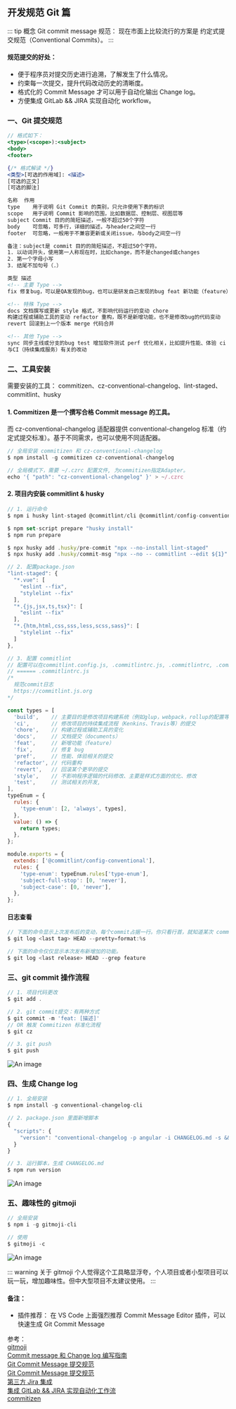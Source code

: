 ## 开发规范 Git 篇

::: tip 概念
Git commit message 规范： 现在市面上比较流行的方案是 约定式提交规范（Conventional Commits）。
:::

#### 规范提交的好处：

- 便于程序员对提交历史进行追溯，了解发生了什么情况。
- 约束每一次提交，提升代码改动历史的清晰度。
- 格式化的 Commit Message 才可以用于自动化输出 Change log。
- 方便集成 GitLab && JIRA 实现自动化 workflow。

### 一、Git 提交规范

```jsx
// 格式如下：
<type>(<scope>):<subject>
<body>
<footer>

{/* 格式解读 */}
<类型>[可选的作用域]: <描述>
[可选的正文]
[可选的脚注]

名称	作用
type	用于说明 Git Commit 的类别，只允许使用下表的标识
scope	用于说明 Commit 影响的范围，比如数据层、控制层、视图层等
subject	Commit 目的的简短描述，一般不超过50个字符
body	可忽略，可多行，详细的描述，与header之间空一行
footer	可忽略，一般用于不兼容更新或关闭issue，与body之间空一行

备注：subject是 commit 目的的简短描述，不超过50个字符。
1. 以动词开头，使用第一人称现在时，比如change，而不是changed或changes
2. 第一个字母小写
3. 结尾不加句号（.）
```

```html
类型 描述
<!-- 主要 Type -->
fix 修复bug，可以是QA发现的bug，也可以是研发自己发现的bug feat 新功能（feature）

<!-- 特殊 Type -->
docs 文档撰写或更新 style 格式，不影响代码运行的变动 chore
构建过程或辅助工具的变动 refactor 重构，既不是新增功能，也不是修改bug的代码变动
revert 回滚到上一个版本 merge 代码合并

<!-- 其他 Type -->
sync 同步主线或分支的bug test 增加软件测试 perf 优化相关，比如提升性能、体验 ci
与CI（持续集成服务）有关的改动
```

### 二、工具安装

需要安装的工具： commitizen、cz-conventional-changelog、lint-staged、commitlint、husky

#### 1. Commitizen 是一个撰写合格 Commit message 的工具。

而 cz-conventional-changelog 适配器提供 conventional-changelog 标准（约定式提交标准）。基于不同需求，也可以使用不同适配器。

```js
// 全局安装 commitizen 和 cz-conventional-changelog
$ npm install -g commitizen cz-conventional-changelog

// 全局模式下，需要 ~/.czrc 配置文件, 为commitizen指定Adapter。
echo '{ "path": "cz-conventional-changelog" }' > ~/.czrc
```

#### 2. 项目内安装 commitlint & husky

```js
// 1. 运行命令
$ npm i husky lint-staged @commitlint/cli @commitlint/config-conventional -D

$ npm set-script prepare "husky install"
$ npm run prepare

$ npx husky add .husky/pre-commit "npx --no-install lint-staged"
$ npx husky add .husky/commit-msg "npx --no -- commitlint --edit ${1}"

// 2. 配置package.json
"lint-staged": {
  "*.vue": [
    "eslint --fix",
    "stylelint --fix"
  ],
  "*.{js,jsx,ts,tsx}": [
    "eslint --fix"
  ],
  "*.{htm,html,css,sss,less,scss,sass}": [
    "stylelint --fix"
  ]
},

// 3. 配置 commitlint
// 配置可以在commitlint.config.js, .commitlintrc.js, .commitlintrc, .commitlintrc.json, .commitlintrc.yml文件或commitlint.package.json
// ====== .commitlintrc.js
/*
  规范commit日志
  https://commitlint.js.org
*/

const types = [
  'build',    // 主要目的是修改项目构建系统（例如glup，webpack，rollup的配置等）的提交
  'ci',       // 修改项目的持续集成流程（Kenkins、Travis等）的提交
  'chore',    // 构建过程或辅助工具的变化
  'docs',     // 文档提交（documents）
  'feat',     // 新增功能（feature）
  'fix',      // 修复 bug
  'pref',     // 性能、体验相关的提交
  'refactor', // 代码重构
  'revert',   // 回滚某个更早的提交
  'style',    // 不影响程序逻辑的代码修改、主要是样式方面的优化、修改
  'test',     // 测试相关的开发,
],
typeEnum = {
  rules: {
    'type-enum': [2, 'always', types],
  },
  value: () => {
    return types;
  },
};

module.exports = {
  extends: ['@commitlint/config-conventional'],
  rules: {
    'type-enum': typeEnum.rules['type-enum'],
    'subject-full-stop': [0, 'never'],
    'subject-case': [0, 'never'],
  },
};
```

#### 日志查看

```js
// 下面的命令显示上次发布后的变动，每个commit占据一行。你只看行首，就知道某次 commit 的目的。
$ git log <last tag> HEAD --pretty=format:%s

// 下面的命令仅仅显示本次发布新增加的功能。
$ git log <last release> HEAD --grep feature
```

### 三、git commit 操作流程

```js
// 1. 项目代码更改
$ git add .

// 2. git commit提交：有两种方式
$ git commit -m 'feat: [描述]'
// OR 触发 Commitizen 标准化流程
$ git cz

// 3. git push
$ git push
```

![An image](~@/frontend/gitcz.png)

### 四、生成 Change log

```js
// 1. 全局安装
$ npm install -g conventional-changelog-cli

// 2. package.json 里面新增脚本
{
  "scripts": {
    "version": "conventional-changelog -p angular -i CHANGELOG.md -s && git add CHANGELOG.md"
  }
}

// 3. 运行脚本，生成 CHANGELOG.md
$ npm run version
```

![An image](~@/frontend/gitchangelog.png)

### 五、趣味性的 gitmoji

```js
// 全局安装
$ npm i -g gitmoji-cli

// 使用
$ gitmoji -c
```

![An image](~@/frontend/gitmoji.png)

::: warning 关于 gitmoji
个人觉得这个工具略显浮夸，个人项目或者小型项目可以玩一玩，增加趣味性。但中大型项目不太建议使用。
:::

#### 备注：

- 插件推荐：
  在 VS Code 上面强烈推荐 Commit Message Editor 插件，可以快速生成 Git Commit Message

参考：<br />
<a href="https://gitmoji.dev/" target="_blank">gitmoji</a><br />
<a href="http://www.ruanyifeng.com/blog/2016/01/commit_message_change_log.html" target="_blank">Commit message 和 Change log 编写指南</a><br />
<a href="https://www.ikxin.com/715.html" target="_blank">Git Commit Message 提交规范</a><br />
<a href="https://zhuanlan.zhihu.com/p/105537435" target="_blank">Git Commit Message 提交规范</a><br />
<a href="https://docs.gitlab.com/ee/integration/jira/index.html" target="_blank">第三方 Jira 集成</a><br />
<a href="https://www.cnblogs.com/xiao2shiqi/p/13514548.html" target="_blank">集成 GitLab && JIRA 实现自动化工作流 </a><br />
<a href="https://github.com/commitizen/cz-cli" target="_blank">commitizen</a><br />
